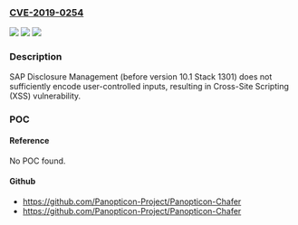 ### [CVE-2019-0254](https://cve.mitre.org/cgi-bin/cvename.cgi?name=CVE-2019-0254)
![](https://img.shields.io/static/v1?label=Product&message=SAP%20Disclosure%20Management&color=blue)
![](https://img.shields.io/static/v1?label=Version&message=%3C10.1%20Stack%201301%20&color=brighgreen)
![](https://img.shields.io/static/v1?label=Vulnerability&message=Cross-Site%20Scripting&color=brighgreen)

### Description

SAP Disclosure Management (before version 10.1 Stack 1301) does not sufficiently encode user-controlled inputs, resulting in Cross-Site Scripting (XSS) vulnerability.

### POC

#### Reference
No POC found.

#### Github
- https://github.com/Panopticon-Project/Panopticon-Chafer
- https://github.com/Panopticon-Project/Panopticon-Chafer


